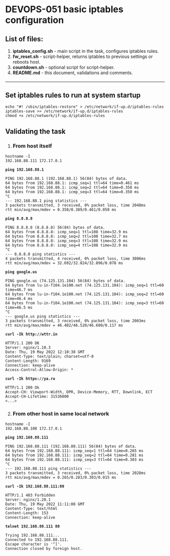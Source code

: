# DEVOPS-051 basic iptables configuration

## List of files:
1. **iptables_config.sh** - main script in the task, configures iptables rules.
2. **fw_reset.sh** - script-helper, returns iptables to previous settings or reboots host.
3. **countdown.sh** - optional script for script-helper.
4. **README.md**   - this document, validations and comments.

####
---
####

## Set iptables rules to run at system startup

```
echo "#! /sbin/iptables-restore" > /etc/network/if-up.d/iptables-rules
iptables-save >> /etc/network/if-up.d/iptables-rules
chmod +x /etc/network/if-up.d/iptables-rules
```


## Validating the task
1. ### From host itself

```console
hostname -I
192.168.88.111 172.17.0.1
```

**`ping 192.168.88.1`**
```
PING 192.168.88.1 (192.168.88.1) 56(84) bytes of data.
64 bytes from 192.168.88.1: icmp_seq=1 ttl=64 time=0.461 ms
64 bytes from 192.168.88.1: icmp_seq=2 ttl=64 time=0.358 ms
64 bytes from 192.168.88.1: icmp_seq=3 ttl=64 time=0.350 ms
^C
--- 192.168.88.1 ping statistics ---
3 packets transmitted, 3 received, 0% packet loss, time 2048ms
rtt min/avg/max/mdev = 0.350/0.389/0.461/0.050 ms
```

**`ping 8.8.8.8`**
```
PING 8.8.8.8 (8.8.8.8) 56(84) bytes of data.
64 bytes from 8.8.8.8: icmp_seq=1 ttl=108 time=32.9 ms
64 bytes from 8.8.8.8: icmp_seq=2 ttl=108 time=32.7 ms
64 bytes from 8.8.8.8: icmp_seq=3 ttl=108 time=32.9 ms
64 bytes from 8.8.8.8: icmp_seq=4 ttl=108 time=32.9 ms
^C
--- 8.8.8.8 ping statistics ---
4 packets transmitted, 4 received, 0% packet loss, time 3006ms
rtt min/avg/max/mdev = 32.692/32.824/32.896/0.078 ms
```

**`ping google.us`**
```
PING google.us (74.125.131.104) 56(84) bytes of data.
64 bytes from lu-in-f104.1e100.net (74.125.131.104): icmp_seq=1 ttl=60 time=46.7 ms
64 bytes from lu-in-f104.1e100.net (74.125.131.104): icmp_seq=2 ttl=60 time=46.4 ms
64 bytes from lu-in-f104.1e100.net (74.125.131.104): icmp_seq=3 ttl=60 time=46.5 ms
^C
--- google.us ping statistics ---
3 packets transmitted, 3 received, 0% packet loss, time 2003ms
rtt min/avg/max/mdev = 46.402/46.520/46.680/0.117 ms
```

**`curl -Ik http://wttr.in`**
```
HTTP/1.1 200 OK
Server: nginx/1.10.3
Date: Thu, 19 May 2022 12:10:38 GMT
Content-Type: text/plain; charset=utf-8
Content-Length: 9169
Connection: keep-alive
Access-Control-Allow-Origin: *
```

**`curl -Ik https://ya.ru`**
```console
HTTP/1.1 200 Ok
Accept-CH: Viewport-Width, DPR, Device-Memory, RTT, Downlink, ECT
Accept-CH-Lifetime: 31536000
<...>
```


2. ### From other host in same local network

```console
hostname -I
192.168.88.108 172.17.0.1
```

**`ping 192.168.88.111`**
```
PING 192.168.88.111 (192.168.88.111) 56(84) bytes of data.
64 bytes from 192.168.88.111: icmp_seq=1 ttl=64 time=0.265 ms
64 bytes from 192.168.88.111: icmp_seq=2 ttl=64 time=0.281 ms
64 bytes from 192.168.88.111: icmp_seq=3 ttl=64 time=0.303 ms
^C
--- 192.168.88.111 ping statistics ---
3 packets transmitted, 3 received, 0% packet loss, time 2028ms
rtt min/avg/max/mdev = 0.265/0.283/0.303/0.015 ms
```

**`curl -Ik 192.168.88.111:80`**
```
HTTP/1.1 403 Forbidden
Server: nginx/1.20.1
Date: Thu, 19 May 2022 11:11:08 GMT
Content-Type: text/html
Content-Length: 153
Connection: keep-alive
```

**`telnet 192.168.88.111 80`**
```
Trying 192.168.88.111...
Connected to 192.168.88.111.
Escape character is '^]'.
Connection closed by foreign host.
```
